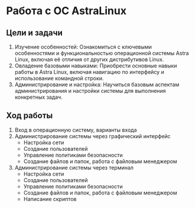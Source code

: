 # Работа с ОС AstraLinux

## Цели и задачи

1. Изучение особенностей: Ознакомиться с ключевыми особенностями и функциональностью операционной системы Astra Linux, включая её отличия от других дистрибутивов Linux.
2. Овладение базовыми навыками: Приобрести основные навыки работы в Astra Linux, включая навигацию по интерфейсу и использование командной строки.
3. Администрирование и настройка: Научиться базовым аспектам администрирования и настройки системы для выполнения конкретных задач.

## Ход работы

1. Вход в операционную систему, варианты входа
2. Администрирование системы через графический интерфейс
    * Настройка сети
    * Создание пользователей
    * Управление политиками безопасности
    * Создание файлов и папок, работа с файловым менеджером
3. Администрирование системы через терминал
    * Настройка сети
    * Создание пользователей
    * Управление политиками безопасности
    * Создание файлов и папок, работа с файловым менеджером
    * Написание скриптов
